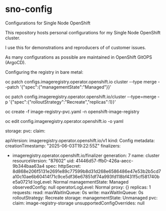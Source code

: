 # sno-config
Configurations for Single Node OpenShift

This repository hosts personal configurations for my Single Node OpenShift cluster.

I use this for demonstrations and reproducers of of customer issues.

As many configurations as possible are maintained in OpenShift GitOPS (ArgoCD).

Configuring the registry in bare metal:

oc patch configs.imageregistry.operator.openshift.io cluster --type merge --patch '{"spec":{"managementState":"Managed"}}'

oc patch config.imageregistry.operator.openshift.io/cluster --type=merge -p '{"spec":{"rolloutStrategy":"Recreate","replicas":1}}'



oc create -f image-registry-pvc.yaml -n openshift-image-registry

oc edit config.imageregistry.operator.openshift.io -o yaml

storage:
  pvc:
    claim: 


apiVersion: imageregistry.operator.openshift.io/v1
kind: Config
metadata:
  creationTimestamp: "2025-06-03T19:22:55Z"
  finalizers:
  - imageregistry.operator.openshift.io/finalizer
  generation: 7
  name: cluster
  resourceVersion: "87602"
  uid: 41446d57-ffb0-426a-aecc-9b344baa63a4
spec:
  httpSecret: 8d868e206f5131e2691e89c77599b8d31d268e6586486e47e53b2b5cd7a10c10ae6b60414f71c9ce5df36e67851df74a993fd118bf431f5cf581740be5a0721d
  logLevel: Normal
  managementState: Managed
  observedConfig: null
  operatorLogLevel: Normal
  proxy: {}
  replicas: 1
  requests:
    read:
      maxWaitInQueue: 0s
    write:
      maxWaitInQueue: 0s
  rolloutStrategy: Recreate
  storage:
    managementState: Unmanaged
    pvc:
      claim: image-registry-storage
  unsupportedConfigOverrides: null
